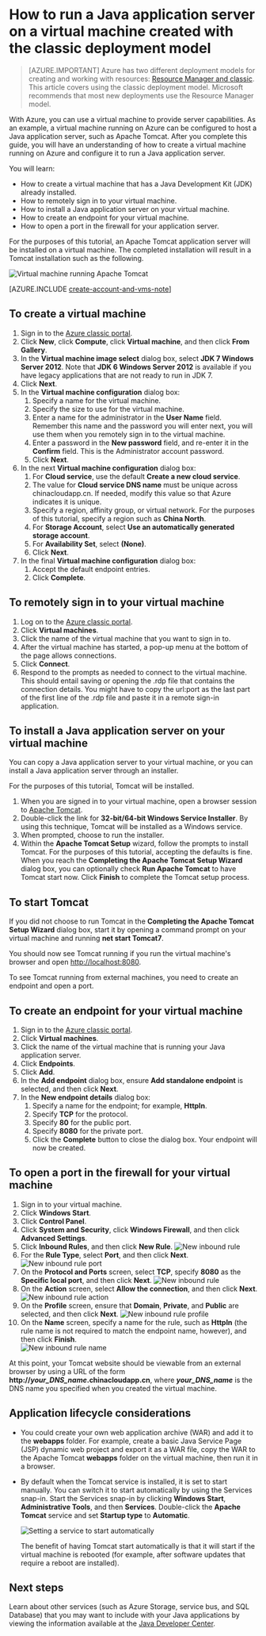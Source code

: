 <!-- rename to virtual-machines-windows-classic-java-run-tomcat-app-server -->

<properties
	pageTitle="Tomcat on a virtual machine | Azure"
	description="This tutorial uses resources created with  the classic deployment model, and shows how to create a Windows Virtual machine and configure it to run Apache Tomcat application server."
	services="virtual-machines"
	documentationCenter="java"
	authors="rmcmurray"
	manager="wpickett"
	editor=""
    tags="azure-service-management" />

<tags
	ms.service="virtual-machines"
	ms.date="03/04/2016"
	wacn.date=""/>

# How to run a Java application server on a virtual machine created with the classic deployment model

> [AZURE.IMPORTANT] Azure has two different deployment models for creating and working with resources:  [Resource Manager and classic](/documentation/articles/resource-manager-deployment-model).  This article covers using the classic deployment model. Microsoft recommends that most new deployments use the Resource Manager model.


With Azure, you can use a virtual machine to provide server capabilities. As an example, a virtual machine running on Azure can be configured to host a Java application server, such as Apache Tomcat. After you complete this guide, you will have an understanding of how to create a virtual machine running on Azure and configure it to run a Java application server.

You will learn:

* How to create a virtual machine that has a Java Development Kit (JDK) already installed.
* How to remotely sign in to your virtual machine.
* How to install a Java application server on your virtual machine.
* How to create an endpoint for your virtual machine.
* How to open a port in the firewall for your application server.

For the purposes of this tutorial, an Apache Tomcat application server will be installed on a virtual machine. The completed installation will result in a Tomcat installation such as the following.

![Virtual machine running Apache Tomcat][virtual_machine_tomcat]

[AZURE.INCLUDE [create-account-and-vms-note](../includes/create-account-and-vms-note.md)]

## To create a virtual machine

1. Sign in to the [Azure classic portal](https://manage.windowsazure.cn).
2. Click **New**, click **Compute**, click **Virtual machine**, and then click **From Gallery**.
3. In the **Virtual machine image select** dialog box, select **JDK 7 Windows Server 2012**.
Note that **JDK 6 Windows Server 2012** is available if you have legacy applications that are not ready to run in JDK 7.
4. Click **Next**.
5. In the **Virtual machine configuration** dialog box:
    1. Specify a name for the virtual machine.
    2. Specify the size to use for the virtual machine.
    3. Enter a name for the administrator in the **User Name** field. Remember this name and the password you will enter next, you will use them when you remotely sign in to the virtual machine.
    4. Enter a password in the **New password** field, and re-enter it in the **Confirm** field. This is the Administrator account password.
    5. Click **Next**.
6. In the next **Virtual machine configuration** dialog box:
    1. For **Cloud service**, use the default **Create a new cloud service**.
    2. The value for **Cloud service DNS name** must be unique across chinacloudapp.cn. If needed, modify this value so that Azure indicates it is unique.
    2. Specify a region, affinity group, or virtual network. For the purposes of this tutorial, specify a region such as **China North**.
    2. For **Storage Account**, select **Use an automatically generated storage account**.
    3. For **Availability Set**, select **(None)**.
    4. Click **Next**.
7. In the final **Virtual machine configuration** dialog box:
    1. Accept the default endpoint entries.
    2. Click **Complete**.

## To remotely sign in to your virtual machine

1. Log on to the [Azure classic portal](https://manage.windowsazure.cn).
2. Click **Virtual machines**.
3. Click the name of the virtual machine that you want to sign in to.
4. After the virtual machine has started, a pop-up menu at the bottom of the page allows connections.
5. Click **Connect**.
6. Respond to the prompts as needed to connect to the virtual machine. This should entail saving or opening the .rdp file that contains the connection details. You might have to copy the url:port as the last part of the first line of the .rdp file and paste it in a remote sign-in application.

## To install a Java application server on your virtual machine

You can copy a Java application server to your virtual machine, or you can install a Java application server through an installer.

For the purposes of this tutorial, Tomcat will be installed.

1. When you are signed in to your virtual machine, open a browser session to [Apache Tomcat](http://tomcat.apache.org/download-70.cgi).
2. Double-click the link for **32-bit/64-bit Windows Service Installer**. By using this technique, Tomcat will be installed as a Windows service.
3. When prompted, choose to run the installer.
4. Within the **Apache Tomcat Setup** wizard, follow the prompts to install Tomcat. For the purposes of this tutorial, accepting the defaults is fine. When you reach the **Completing the Apache Tomcat Setup Wizard** dialog box, you can optionally check **Run Apache Tomcat** to have Tomcat start now. Click **Finish** to complete the Tomcat setup process.

## To start Tomcat
If you did not choose to run Tomcat in the **Completing the Apache Tomcat Setup Wizard** dialog box, start it by opening a command prompt on your virtual machine and running **net start Tomcat7**.

You should now see Tomcat running if you run the virtual machine's browser and open <http://localhost:8080>.

To see Tomcat running from external machines, you need to create an endpoint and open a port.

## To create an endpoint for your virtual machine
1. Sign in to the [Azure classic portal](https://manage.windowsazure.cn).
2. Click **Virtual machines**.
3. Click the name of the virtual machine that is running your Java application server.
4. Click **Endpoints**.
5. Click **Add**.
6. In the **Add endpoint** dialog box, ensure **Add standalone endpoint** is selected, and then click **Next**.
7. In the **New endpoint details** dialog box:
    1. Specify a name for the endpoint; for example, **HttpIn**.
    2. Specify **TCP** for the protocol.
    3. Specify **80** for the public port.
    4. Specify **8080** for the private port.
    5. Click the **Complete** button to close the dialog box. Your endpoint will now be created.

## To open a port in the firewall for your virtual machine
1. Sign in to your virtual machine.
2. Click **Windows Start**.
3. Click **Control Panel**.
4. Click **System and Security**, click **Windows Firewall**, and then click **Advanced Settings**.
5. Click **Inbound Rules**, and then click **New Rule**.
 ![New inbound rule][NewIBRule]
6. For the **Rule Type**, select **Port**, and then click **Next**.
 ![New inbound rule port][NewRulePort]
7. On the **Protocol and Ports** screen, select **TCP**, specify **8080** as the **Specific local port**, and then click **Next**.
 ![New inbound rule ][NewRuleProtocol]
8. On the **Action** screen, select **Allow the connection**, and then click **Next**.
 ![New inbound rule action][NewRuleAction]
9. On the **Profile** screen, ensure that **Domain**, **Private**, and **Public** are selected, and then click **Next**.
 ![New inbound rule profile][NewRuleProfile]
10. On the **Name** screen, specify a name for the rule, such as **HttpIn** (the rule name is not required to match the endpoint name, however), and then click **Finish**.  
 ![New inbound rule name][NewRuleName]

At this point, your Tomcat website should be viewable from an external browser by using a URL of the form **http://*your\_DNS\_name*.chinacloudapp.cn**, where ***your\_DNS\_name*** is the DNS name you specified when you created the virtual machine.

## Application lifecycle considerations
* You could create your own web application archive (WAR) and add it to the **webapps** folder. For example, create a basic Java Service Page (JSP) dynamic web project and export it as a WAR file, copy the WAR to the Apache Tomcat **webapps** folder on the virtual machine, then run it in a browser.
* By default when the Tomcat service is installed, it is set to start manually. You can switch it to start automatically by using the Services snap-in. Start the Services snap-in by clicking **Windows Start**, **Administrative Tools**, and then **Services**. Double-click the **Apache Tomcat** service  and set **Startup type** to **Automatic**.

    ![Setting a service to start automatically][service_automatic_startup]

    The benefit of having Tomcat start automatically is that it will start if the virtual machine is rebooted (for example, after software updates that require a reboot are installed).

## Next steps
Learn about other services (such as Azure Storage, service bus, and SQL Database) that you may want to include with your Java applications by viewing the information available at the [Java Developer Center](/develop/java/).

[virtual_machine_tomcat]: ./media/virtual-machines-java-run-tomcat-application-server/WA_VirtualMachineRunningApacheTomcat.png

[service_automatic_startup]: ./media/virtual-machines-java-run-tomcat-application-server/WA_TomcatServiceAutomaticStart.png









[NewIBRule]: ./media/virtual-machines-java-run-tomcat-application-server/NewInboundRule.png
[NewRulePort]: ./media/virtual-machines-java-run-tomcat-application-server/NewRulePort.png
[NewRuleProtocol]: ./media/virtual-machines-java-run-tomcat-application-server/NewRuleProtocol.png
[NewRuleAction]: ./media/virtual-machines-java-run-tomcat-application-server/NewRuleAction.png
[NewRuleName]: ./media/virtual-machines-java-run-tomcat-application-server/NewRuleName.png
[NewRuleProfile]: ./media/virtual-machines-java-run-tomcat-application-server/NewRuleProfile.png
